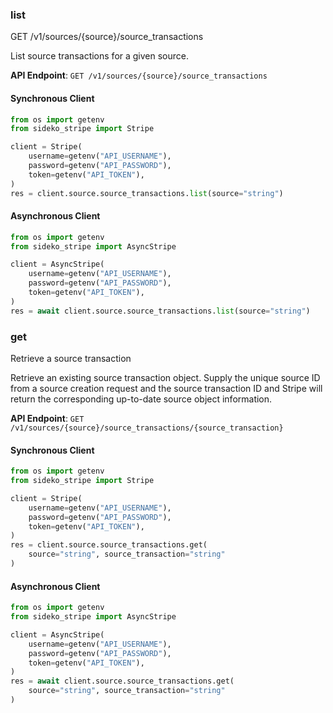 
### list <a name="list"></a>
GET /v1/sources/{source}/source_transactions

<p>List source transactions for a given source.</p>

**API Endpoint**: `GET /v1/sources/{source}/source_transactions`

#### Synchronous Client

```python
from os import getenv
from sideko_stripe import Stripe

client = Stripe(
    username=getenv("API_USERNAME"),
    password=getenv("API_PASSWORD"),
    token=getenv("API_TOKEN"),
)
res = client.source.source_transactions.list(source="string")
```

#### Asynchronous Client

```python
from os import getenv
from sideko_stripe import AsyncStripe

client = AsyncStripe(
    username=getenv("API_USERNAME"),
    password=getenv("API_PASSWORD"),
    token=getenv("API_TOKEN"),
)
res = await client.source.source_transactions.list(source="string")
```

### get <a name="get"></a>
Retrieve a source transaction

<p>Retrieve an existing source transaction object. Supply the unique source ID from a source creation request and the source transaction ID and Stripe will return the corresponding up-to-date source object information.</p>

**API Endpoint**: `GET /v1/sources/{source}/source_transactions/{source_transaction}`

#### Synchronous Client

```python
from os import getenv
from sideko_stripe import Stripe

client = Stripe(
    username=getenv("API_USERNAME"),
    password=getenv("API_PASSWORD"),
    token=getenv("API_TOKEN"),
)
res = client.source.source_transactions.get(
    source="string", source_transaction="string"
)
```

#### Asynchronous Client

```python
from os import getenv
from sideko_stripe import AsyncStripe

client = AsyncStripe(
    username=getenv("API_USERNAME"),
    password=getenv("API_PASSWORD"),
    token=getenv("API_TOKEN"),
)
res = await client.source.source_transactions.get(
    source="string", source_transaction="string"
)
```

